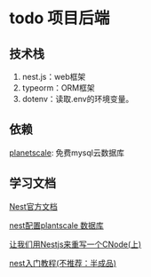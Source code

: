 # todo 项目后端

## 技术栈

1. nest.js：web框架
2. typeorm：ORM框架
3. dotenv：读取.env的环境变量。



## 依赖

[planetscale](https://app.planetscale.com/): 免费mysql云数据库



## 学习文档

[Nest官方文档](https://docs.nestjs.cn/)

[nest配置plantscale 数据库](https://planetscale.com/blog/build-a-user-management-api-with-nestjs-mysql)

[让我们用Nestjs来重写一个CNode(上)](https://github.com/jiayisheji/blog/issues/18)

[nest入门教程(不推荐：半成品)](https://jspang.com/article/87#toc14)
